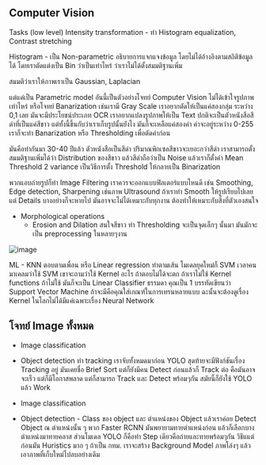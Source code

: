 ## Computer Vision

Tasks (low level) Intensity transformation - ทำ Histogram equalization, Contrast stretching

Histogram - เป็น Non-parametric อธิบายการแจกแจงข้อมูล โดยไม่ได้อ้างอิงตามสถิติข้อมูลได้ โดยเราตัดแต่งเป็น Bin ว่าเป็นเท่าไหร่
ว่าเราไม่ได้ตั้งสมมติฐานเพิ่ม 

สมมติว่าเราให้ภาพเราเป็น Gaussian, Laplacian

แต่แค่เป็น Parametric model อันนี้เป็นตัวอย่างโจทย์ Computer Vision ไม่ได้เข้าใจรูปภาพเท่าไหร่ หรือโจทย์ Banarization เช่นเรามี Gray Scale
เราอยากตัดให้เป็นแค่สองกลุ่ม ระหว่าง 0,1 เลย มันจะมีประโยชน์ประเภท OCR เราอยากแปลงรูปภาพให้เป็น Text ปกติจะเป็นตัวหนังสือสีดำที่เป็นแค่สีขาว
แต่ทั้งนี้ขึ้นกับว่าเราเก็บรูปนั้นยังไง มันก็จะเหลือแค่สองค่า ค่าจะอยู่ระหว่าง 0-255 เราก็จะทำ Banarization หรือ Thresholding เพื่อตัดค่าก่อน

มันคือทำกันมา 30-40 ปีแล้ว ตัวหนังสือเป็นสีดำ ปริมาณพิกเซลสีขาวจะเยอะกว่าสีดำ เราสามารถตั้งสมมติฐานเพิ่มได้ว่า Distribution ของสีขาว แล้วสีดำถือว่าเป็น Noise
แล้วเราก็ตั้งค่า Mean Threshold 2 variance เป็นวิธีการตั้ง Threshold ให้กลายเป็น Binarization

พวกแอบถ่ายรูปก็ทำ Image Filtering เราควรจะออกแบบฟิลเตอร์แบบไหนดี เช่น Smoothing, Edge detection, Sharpening เช่นภาพ Ultrasound ถ้าเราทำ Smooth ให้รูปเรียบไปเลย
แต่ Details บางอย่างก็จะหายไป มันอาจจะไม่ได้เหมาะกับทุกงาน ต้องทำให้เหมาะกับสิ่งที่ตัวเองสนใจ

* Morphological operations
  - Erosion and Dilation สนใจสีขาว ทำ Thresholding จะเป็นจุดเล็กๆ นั้นมา มันมักจะเป็น preprocessing ในหลายๆงาน
 

![image](https://github.com/user-attachments/assets/91d59843-13e9-4e57-a2d6-97bd824025aa)

ML - KNN ตอบตามเพื่อน หรือ Linear regression ทำตามเส้น โมเดลยุคใหม่ก็ SVM
เวลาคนมาเคลมว่าใช้ SVM เขาจะถามว่าใช้ Kernel อะไร ถ้าตอบไม่ได้จะตก ถ้าเราไม่ใช้ Kernel functions ถ้าไม่ใช้ มันก็จะเป็น Linear Classifier ธรรมดา
คุณเป็น 1 บรรทัดเขียนว่า Support Vector Machine ถ้าจะมีคือคุณใส่เกณฑ์ในการเทรนหลายแบบ ฉะนั้นจะต้องดูเรื่อง Kernel ในโลกไม่ได้มีแค่เฉพาะเรื่อง Neural Network

## โจทย์ Image ทั้งหมด

* Image classification
* Object detection ทำ tracking เราจับทั้งหมดมาก่อน YOLO สุดท้ายจะมีฟังก์ชันเรื่อง Tracking อยู่ มันเคยชื่อ Brief Sort แต่ก็ยังมีคน Detect ก่อนแล้วก็ Track ต่อ คือมันอาจจะเร็ว แต่ก็มีโอกาสพลาด แต่ก็สามารถ Track และ Detect พร้อมๆกัน สมัยนี้ก็ยังใช้ YOLO แล้ว Work

* Image classification
* Object detection - Class ของ object และ ตำแหน่งของ Object แล้วเราค่อย Detect Object ณ ตำแหน่งนั้น ๆ พวก Faster RCNN มันพยายามทายตำแหน่งก่อน แล้วก็เลือกบางตำแหน่งมาทายคลาส
ส่วนโมเดล YOLO ก็คือทำ Step เดียวคือถ่ายและทายพร้อมๆกัน วิธีแแต่ก่อนมัน Huristics มาก ๆ ถ้าเป็น กทม. เราจะสร้าง Background Model ภาพโล่งๆ แล้วเอาภาพที่เก็บใหม่ไปลบอย่างเดิม



